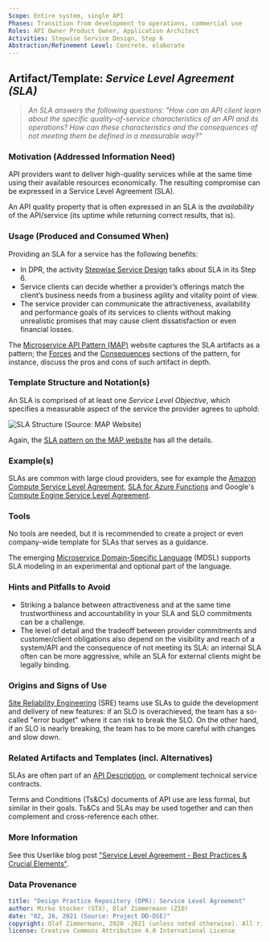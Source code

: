 ```yaml
---
Scope: Entire system, single API
Phases: Transition from development to operations, commercial use
Roles: API Owner Product Owner, Application Architect
Activities: Stepwise Service Design, Step 6
Abstraction/Refinement Level: Concrete, elaborate 
---
```



Artifact/Template: *Service Level Agreement (SLA)*
--------------------------------------------------

> *An SLA answers the following questions: "How can an API client learn about the specific quality-of-service characteristics of an API and its operations? How can these characteristics and the consequences of not meeting them be defined in a measurable way?"* <!-- MAP quote -->

### Motivation (Addressed Information Need) 
API providers want to deliver high-quality services while at the same time using their available resources economically. The resulting compromise can be expressed in a Service Level Agreement (SLA). 

An API quality property that is often expressed in an SLA is the *availability* of the API/service (its uptime while returning correct results, that is).


### Usage (Produced and Consumed When)
Providing an SLA for a service has the following benefits: 

* In DPR, the activity [Stepwise Service Design](../activities/SDPR-StepwiseServiceDesign.md) talks about SLA in its Step 6.
* Service clients can decide whether a provider’s offerings match the client’s business needs from a business agility and vitality point of view.
* The service provider can communicate the attractiveness, availability and performance goals of its services to clients without making unrealistic promises that may cause client dissatisfaction or even financial losses.

The [Microservice API Pattern (MAP)](https://microservice-api-patterns.org/) website captures the SLA artifacts as a pattern; the [Forces](https://www.microservice-api-patterns.org/patterns/quality/qualityManagementAndGovernance/ServiceLevelAgreement#sec:ServiceLevelAgreement:Forces) and the [Consequences](https://www.microservice-api-patterns.org/patterns/quality/qualityManagementAndGovernance/ServiceLevelAgreement#sec:ServiceLevelAgreement:Consequences) sections of the pattern, for instance, discuss the pros and cons of such artifact in depth.

### Template Structure and Notation(s)
An SLA is comprised of at least one *Service Level Objective*, which specifies a measurable aspect of the service the provider agrees to uphold:

![SLA Structure (Source: MAP Website)](https://www.microservice-api-patterns.org/patterns/quality/qualityManagementAndGovernance/plantuml-images/42eccd72824320a88d354f225b467c2c461e7386.png)

Again, the [SLA pattern on the MAP website](https://www.microservice-api-patterns.org/patterns/quality/qualityManagementAndGovernance/ServiceLevelAgreement#sec:ServiceLevelAgreement:Solution) has all the details.


### Example(s)
SLAs are common with large cloud providers, see for example the [Amazon Compute Service Level Agreement](https://aws.amazon.com/compute/sla/), [SLA for Azure Functions](https://azure.microsoft.com/en-us/support/legal/sla/functions/v1_0/) and Google's [Compute Engine Service Level Agreement](https://cloud.google.com/compute/sla).


### Tools
No tools are needed, but it is recommended to create a project or even company-wide template for SLAs that serves as a guidance.

The emerging [Microservice Domain-Specific Language](https://microservice-api-patterns.github.io/MDSL-Specification/optionalparts) (MDSL) supports SLA modeling in an experimental and optional part of the language. 


### Hints and Pitfalls to Avoid

* Striking a balance between attractiveness and at the same time trustworthiness and accountability in your SLA and SLO commitments can be a challenge. 
* The level of detail and the tradeoff between provider commitments and customer/client obligations also depend on the visibility and reach of a system/API and the consequence of not meeting its SLA: an internal SLA often can be more aggressive, while an SLA for external clients might be legally binding. 


### Origins and Signs of Use
[Site Reliability Engineering](https://cloud.google.com/blog/products/gcp/sre-vs-devops-competing-standards-or-close-friends) (SRE) teams use SLAs to guide the development and delivery of new features: if an SLO is overachieved, the team has a so-called "error budget" where it can risk to break the SLO. On the other hand, if an SLO is nearly breaking, the team has to be more careful with changes and slow down.


### Related Artifacts and Templates (incl. Alternatives)
SLAs are often part of an [API Description](SDPR-APIDescription.md), or complement technical service contracts. 

Terms and Conditions (Ts&Cs) documents of API use are less formal, but similar in their goals. Ts&Cs and SLAs may be used together and can then complement and cross-reference each other. 


### More Information
See this Userlike blog post ["Service Level Agreement - Best Practices & Crucial Elements"](https://www.userlike.com/en/blog/service-level-agreement-best-practices).


### Data Provenance 

```yaml
title: "Design Practice Repository (DPR): Service Level Agreement"
author: Mirko Stocker (STX), Olaf Zimmermann (ZIO)
date: "02, 26, 2021 (Source: Project DD-DSE)"
copyright: Olaf Zimmermann, 2020 -2021 (unless noted otherwise). All rights reserved.
license: Creative Commons Attribution 4.0 International License
```
